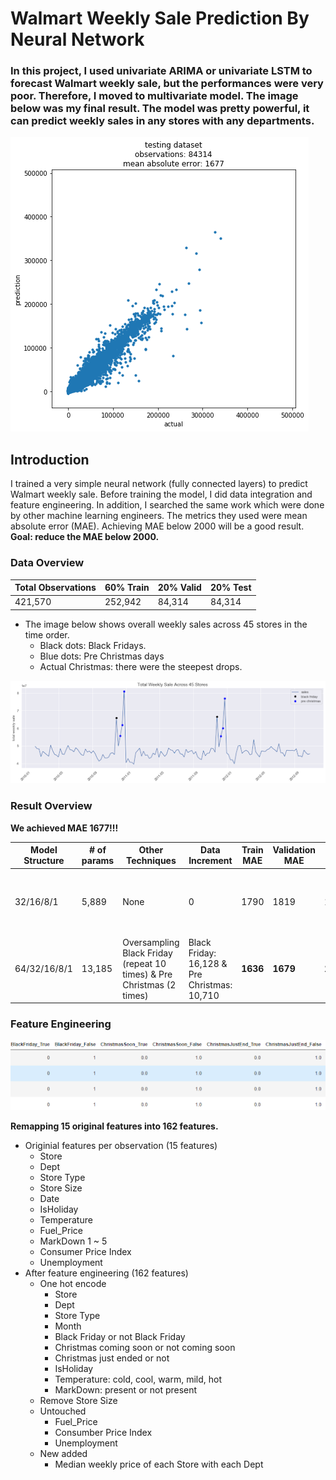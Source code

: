 # Walmart Weekly Sale Prediction By Neural Network

### In this project, I used univariate ARIMA or univariate LSTM to forecast Walmart weekly sale, but the performances were very poor. Therefore, I moved to multivariate model. The image below was my final result. The model was pretty powerful, it can predict weekly sales in any stores with any departments.

![Final Result](https://github.com/shuxg2017/Walmart-weekly-sale-prediction-by-MLP/blob/master/results/result.png)

## Introduction

I trained a very simple neural network (fully connected layers) to predict Walmart weekly sale. Before training the model, I did data integration and feature engineering. In addition, I searched the same work which were done by other machine learning engineers. The metrics they used were mean absolute error (MAE). Achieving MAE below 2000 will be a good result.
 **Goal: reduce the MAE below 2000.**

### Data Overview

Total Observations | 60% Train | 20% Valid | 20% Test
-------------------|-----------|-----------|----------
421,570 | 252,942 | 84,314 | 84,314

- The image below shows overall weekly sales across 45 stores in the time order.
  - Black dots: Black Fridays.
  - Blue dots: Pre Christmas days
  - Actual Christmas: there were the steepest drops.

![TimeSeries](https://github.com/shuxg2017/Walmart-weekly-sale-prediction-by-MLP/blob/master/results/Overall_Weekly_Sale.png)

### Result Overview

**We achieved MAE 1677!!!**

Model Structure | # of params | Other Techniques | Data Increment | Train MAE | Validation MAE | Test MAE | Result
----------------|-------------|------------------|----------------|-----------|----------------|----------|--------
32/16/8/1 | 5,889 | None | 0 | 1790 | 1819 | 1811 | Poor performance on Black Friday and Pre Christmas
64/32/16/8/1 | 13,185 | Oversampling Black Friday (repeat 10 times) & Pre Christmas (2 times) | Black Friday: 16,128 & Pre Christmas: 10,710 | **1636** | **1679** | **1677** | Best MAE, no overfitting


### Feature Engineering

![EncodedSpecialDays](https://github.com/shuxg2017/Walmart-weekly-sale-prediction-by-MLP/blob/master/results/OneHotEncodeExample.png)

**Remapping 15 original features into 162 features.**

- Originial features per observation (15 features)
  - Store
  - Dept
  - Store Type
  - Store Size
  - Date
  - IsHoliday
  - Temperature
  - Fuel_Price
  - MarkDown 1 ~ 5 
  - Consumer Price Index
  - Unemployment
- After feature engineering (162 features)
  - One hot encode
    - Store
    - Dept
    - Store Type
    - Month
    - Black Friday or not Black Friday
    - Christmas coming soon or not coming soon
    - Christmas just ended or not
    - IsHoliday
    - Temperature: cold, cool, warm, mild, hot
    - MarkDown: present or not present
  - Remove Store Size
  - Untouched
    - Fuel_Price
    - Consumber Price Index
    - Unemployment
  - New added
    - Median weekly price of each Store with each Dept
